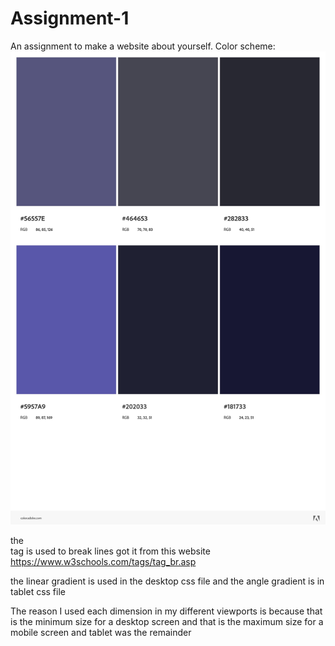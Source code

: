 # Assignment-1
An assignment to make a website about yourself.
Color scheme:
![alt text](https://github.com/nolantoshack/Assignment-1/blob/main/Color_Scheme.jpeg?raw=true)

the <br> tag is used to break lines got it from this website
https://www.w3schools.com/tags/tag_br.asp

the linear gradient is used in the desktop css file and the angle gradient is in tablet css file

The reason I used each dimension in my different viewports is because that is the minimum size for a desktop screen and that is the maximum size for a mobile screen and tablet was the remainder
